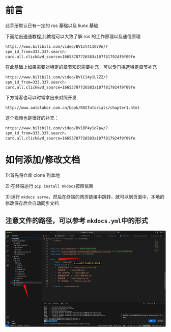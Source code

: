 # 前言

此手册默认已有一定的 ros 基础以及 liunx 基础

下面给出速通教程,此教程可以大致了解 ros 的工作原理以及通信原理

```
https://www.bilibili.com/video/BV1zt411G7Vn/?spm_id_from=333.337.search-card.all.click&vd_source=16653787726583a107f817924f9f09fe
```

在此基础上如果需要对特定的章节知识需要补充，可以专门挑选特定章节补充

```
https://www.bilibili.com/video/BV1Ci4y1L7ZZ/?spm_id_from=333.337.search-card.all.click&vd_source=16653787726583a107f817924f9f09fe
```

[
]()

下方博客也可以时常拿出来对照开发

```
http://www.autolabor.com.cn/book/ROSTutorials/chapter1.html
```

这个视频也是很好的补充：

```
https://www.bilibili.com/video/BV1BP4y1o7pw/?spm_id_from=333.337.search-card.all.click&vd_source=16653787726583a107f817924f9f09fe
```



# 如何添加/修改文档

1):首先将仓库 clone 到本地

2):在终端运行 `pip install mkdocs`按照依赖

3):运行 `mkdocs serve`，然后在终端的网页链接中跳转，就可以到页面中，本地的修改保存后会自动同步文档

## 注意文件的路径，可以参考 `mkdocs.yml`中的形式

![1755228542331](image/index/1755228542331.png)
